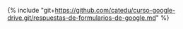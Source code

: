 {% include "git+https://github.com/catedu/curso-google-drive.git/respuestas-de-formularios-de-google.md" %} 



